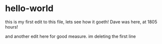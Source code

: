 # hello-world


this is my first edit to this file, lets see how it goeth!
Dave was here, at 1805 hours!

and another edit here for good measure. im deleting the first line

